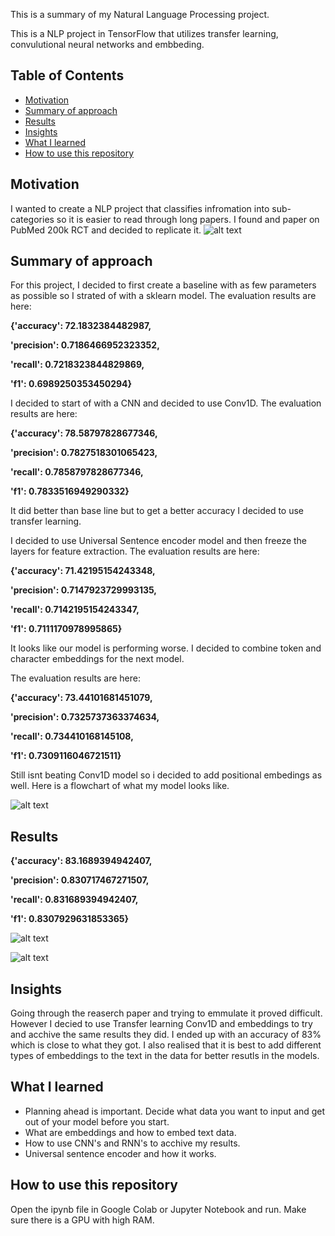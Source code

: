 This is a summary of my Natural Language Processing project.

This is a NLP project in TensorFlow that utilizes transfer learning, convulutional neural networks and embbeding.

## Table of Contents 
* [Motivation](#motivation)
* [Summary of approach](#summary-of-approach)
* [Results](#results)
* [Insights](#insights)
* [What I learned](#what-i-learned)
* [How to use this repository](#how-to-use-this-repository)

## Motivation
I wanted to create a NLP project that classifies infromation into sub-categories so it is easier to read through long papers. I found and paper on PubMed 200k RCT and decided to replicate it.
![alt text](https://github.com/Vybavnag/SkimLit/blob/main/images/reaserch_paper.jpg)


## Summary of approach
For this project, I decided to first create a baseline with as few parameters as possible so I strated of with a sklearn model. The evaluation results are here:


**{'accuracy': 72.1832384482987,**


**'precision': 0.7186466952323352,**

 
 **'recall': 0.7218323844829869,**

 
 **'f1': 0.6989250353450294}**

I decided to start of with a CNN and decided to use Conv1D. The evaluation results are here: 


**{'accuracy': 78.58797828677346,**


 **'precision': 0.7827518301065423,**

 
 **'recall': 0.7858797828677346,**

 
 **'f1': 0.7833516949290332}**
 
It did better than base line but to get a better accuracy I decided to use transfer learning.

I decided to use Universal Sentence encoder model and then freeze the layers for feature extraction. The evaluation results are here:


**{'accuracy': 71.42195154243348,**


 **'precision': 0.7147923729993135,**

 
 **'recall': 0.7142195154243347,**

 
 **'f1': 0.7111170978995865}**
 
It looks like our model is performing worse. I decided to combine token and character embeddings for the next model.

The evaluation results are here:


**{'accuracy': 73.44101681451079,**


 **'precision': 0.7325737363374634,**

 
 **'recall': 0.734410168145108,**

 
 **'f1': 0.7309116046721511}**
 
Still isnt beating Conv1D model so i decided to add positional embedings as well. Here is a flowchart of what my model looks like.


![alt text](https://github.com/Vybavnag/SkimLit/blob/main/images/model_5.jpg)


## Results
**{'accuracy': 83.1689394942407,**


 **'precision': 0.830717467271507,**

 
 **'recall': 0.831689394942407,**

 
 **'f1': 0.8307929631853365}**
 
 ![alt text](https://github.com/Vybavnag/SkimLit/blob/main/images/all_model_metrics.jpg)

 ![alt text](https://github.com/Vybavnag/SkimLit/blob/main/images/f1-scores.jpg)


## Insights
Going through the reaserch paper and trying to emmulate it proved difficult. However I decied to use Transfer learning Conv1D and embeddings to try and acchive the same results they did. I ended up with an accuracy of 83% which is close to what they got. I also realised that it is best to add different types of embeddings to the text in the data for better resutls in the models.

## What I learned
* Planning ahead is important. Decide what data you want to input and get out of your model before you start.
* What are embeddings and how to embed text data.
* How to use CNN's and RNN's to acchive my results.
* Universal sentence encoder and how it works.
  


## How to use this repository
Open the ipynb file in Google Colab or Jupyter Notebook and run. Make sure there is a GPU with high RAM.

